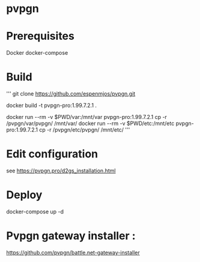 # pvpgn
# Prerequisites
Docker 
docker-compose 

# Build 
'''
git clone https://github.com/espenmjos/pvpgn.git

docker build -t pvpgn-pro:1.99.7.2.1 .

docker run --rm -v $PWD/var:/mnt/var pvpgn-pro:1.99.7.2.1 cp -r /pvpgn/var/pvpgn/ /mnt/var/
docker run --rm -v $PWD/etc:/mnt/etc pvpgn-pro:1.99.7.2.1 cp -r /pvpgn/etc/pvpgn/ /mnt/etc/
'''

# Edit configuration
see https://pvpgn.pro/d2gs_installation.html

# Deploy
docker-compose up -d 

# Pvpgn gateway installer :
https://github.com/pvpgn/battle.net-gateway-installer

